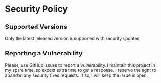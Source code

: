 # Security Policy

## Supported Versions

Only the latest released version is supported with security updates.

## Reporting a Vulnerability

Please, use GitHub issues to report a vulnerability. I maintain this project in
my spare time, so expect extra time to get a response. I reserve the right to
abandon any security fixes requests. If so, I will keep the issue is open.
